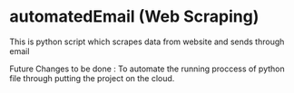 # automatedEmail (Web Scraping)
This is python script which scrapes data from website and sends through email

Future Changes to be done : To automate the running proccess of python file through putting the project on the cloud.
